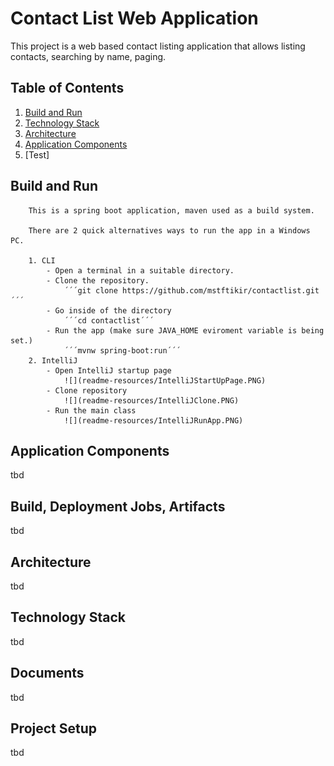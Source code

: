# Contact List Web Application

This project is a web based contact listing application that allows listing contacts, searching by name, paging.

## Table of Contents

1. [Build and Run](#build-run)
2. [Technology Stack](#technology-stack)
3. [Architecture](#architecture)
4. [Application Components](#application-components)
5. [Test]

## <a name="build-run"></a>Build and Run

        This is a spring boot application, maven used as a build system.

        There are 2 quick alternatives ways to run the app in a Windows PC.

        1. CLI
            - Open a terminal in a suitable directory.
            - Clone the repository.
                ´´´git clone https://github.com/mstftikir/contactlist.git´´´
            - Go inside of the directory
                ´´´cd contactlist´´´
            - Run the app (make sure JAVA_HOME eviroment variable is being set.)
                ´´´mvnw spring-boot:run´´´
        2. IntelliJ
            - Open IntelliJ startup page
                ![](readme-resources/IntelliJStartUpPage.PNG)
            - Clone repository
                ![](readme-resources/IntelliJClone.PNG)
            - Run the main class
                ![](readme-resources/IntelliJRunApp.PNG)

## <a name="application-components"></a>Application Components

tbd

## <a name="build-deployment-jobs-artifacts"></a>Build, Deployment Jobs, Artifacts

tbd
## <a name="architecture"></a>Architecture

tbd

## <a name="technology-stack"></a>Technology Stack

tbd

## <a name="documents"></a>Documents

tbd

## <a name="project-setup"></a>Project Setup

tbd
